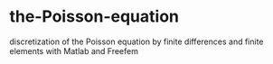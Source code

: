 # the-Poisson-equation
 discretization of the Poisson equation by finite differences and finite elements with Matlab and Freefem
